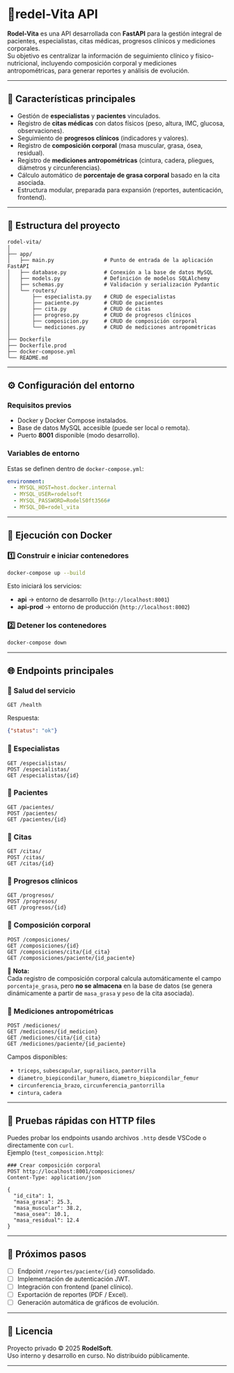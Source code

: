 # 🧬redel-Vita API

**Rodel-Vita** es una API desarrollada con **FastAPI** para la gestión integral de pacientes, especialistas, citas médicas, progresos clínicos y mediciones corporales.  
Su objetivo es centralizar la información de seguimiento clínico y físico-nutricional, incluyendo composición corporal y mediciones antropométricas, para generar reportes y análisis de evolución.

---

## 🚀 Características principales

- Gestión de **especialistas** y **pacientes** vinculados.
- Registro de **citas médicas** con datos físicos (peso, altura, IMC, glucosa, observaciones).
- Seguimiento de **progresos clínicos** (indicadores y valores).
- Registro de **composición corporal** (masa muscular, grasa, ósea, residual).
- Registro de **mediciones antropométricas** (cintura, cadera, pliegues, diámetros y circunferencias).
- Cálculo automático de **porcentaje de grasa corporal** basado en la cita asociada.
- Estructura modular, preparada para expansión (reportes, autenticación, frontend).

---

## 🧱 Estructura del proyecto

```
rodel-vita/
│
├── app/
│   ├── main.py                # Punto de entrada de la aplicación FastAPI
│   ├── database.py            # Conexión a la base de datos MySQL
│   ├── models.py              # Definición de modelos SQLAlchemy
│   ├── schemas.py             # Validación y serialización Pydantic
│   └── routers/
│       ├── especialista.py    # CRUD de especialistas
│       ├── paciente.py        # CRUD de pacientes
│       ├── cita.py            # CRUD de citas
│       ├── progreso.py        # CRUD de progresos clínicos
│       ├── composicion.py     # CRUD de composición corporal
│       └── mediciones.py      # CRUD de mediciones antropométricas
│
├── Dockerfile
├── Dockerfile.prod
├── docker-compose.yml
└── README.md
```

---

## ⚙️ Configuración del entorno

### Requisitos previos
- Docker y Docker Compose instalados.
- Base de datos MySQL accesible (puede ser local o remota).
- Puerto **8001** disponible (modo desarrollo).

### Variables de entorno
Estas se definen dentro de `docker-compose.yml`:

```yaml
environment:
  - MYSQL_HOST=host.docker.internal
  - MYSQL_USER=rodelsoft
  - MYSQL_PASSWORD=RodelS0ft3566#
  - MYSQL_DB=rodel_vita
```

---

## 🐳 Ejecución con Docker

### 1️⃣ Construir e iniciar contenedores

```bash
docker-compose up --build
```

Esto iniciará los servicios:
- **api** → entorno de desarrollo (`http://localhost:8001`)
- **api-prod** → entorno de producción (`http://localhost:8002`)

### 2️⃣ Detener los contenedores

```bash
docker-compose down
```

---

## 🌐 Endpoints principales

### 🔹 Salud del servicio
```
GET /health
```
Respuesta:
```json
{"status": "ok"}
```

### 🔹 Especialistas
```
GET /especialistas/
POST /especialistas/
GET /especialistas/{id}
```

### 🔹 Pacientes
```
GET /pacientes/
POST /pacientes/
GET /pacientes/{id}
```

### 🔹 Citas
```
GET /citas/
POST /citas/
GET /citas/{id}
```

### 🔹 Progresos clínicos
```
GET /progresos/
POST /progresos/
GET /progresos/{id}
```

### 🔹 Composición corporal
```
POST /composiciones/
GET /composiciones/{id}
GET /composiciones/cita/{id_cita}
GET /composiciones/paciente/{id_paciente}
```

📘 **Nota:**  
Cada registro de composición corporal calcula automáticamente el campo `porcentaje_grasa`, pero **no se almacena** en la base de datos (se genera dinámicamente a partir de `masa_grasa` y `peso` de la cita asociada).

### 🔹 Mediciones antropométricas
```
POST /mediciones/
GET /mediciones/{id_medicion}
GET /mediciones/cita/{id_cita}
GET /mediciones/paciente/{id_paciente}
```

Campos disponibles:
- `triceps`, `subescapular`, `suprailiaco`, `pantorrilla`
- `diametro_biepicondilar_humero`, `diametro_biepicondilar_femur`
- `circunferencia_brazo`, `circunferencia_pantorrilla`
- `cintura`, `cadera`

---

## 🤪 Pruebas rápidas con HTTP files

Puedes probar los endpoints usando archivos `.http` desde VSCode o directamente con `curl`.  
Ejemplo (`test_composicion.http`):

```http
### Crear composición corporal
POST http://localhost:8001/composiciones/
Content-Type: application/json

{
  "id_cita": 1,
  "masa_grasa": 25.3,
  "masa_muscular": 38.2,
  "masa_osea": 10.1,
  "masa_residual": 12.4
}
```

---

## 🤌 Próximos pasos

- [ ] Endpoint `/reportes/paciente/{id}` consolidado.  
- [ ] Implementación de autenticación JWT.  
- [ ] Integración con frontend (panel clínico).  
- [ ] Exportación de reportes (PDF / Excel).  
- [ ] Generación automática de gráficos de evolución.  

---

## 📄 Licencia

Proyecto privado © 2025 **RodelSoft**.  
Uso interno y desarrollo en curso. No distribuido públicamente.

---
